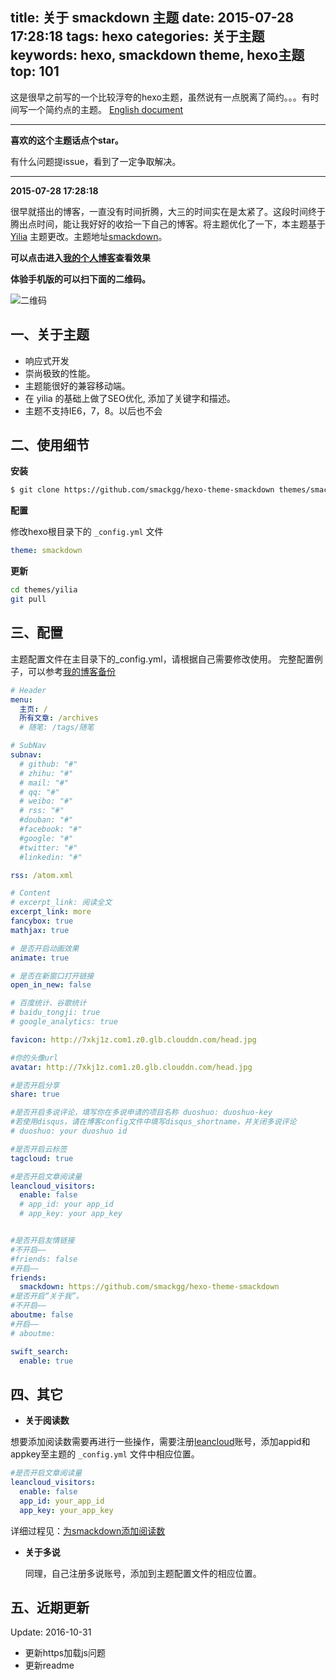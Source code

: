 title: 关于 smackdown 主题
date: 2015-07-28 17:28:18
tags: hexo
categories: 关于主题
keywords: hexo, smackdown theme, hexo主题
top: 101
---
这是很早之前写的一个比较浮夸的hexo主题，虽然说有一点脱离了简约。。。有时间写一个简约点的主题。
[English document](https://github.com/smackgg/hexo-theme-smackdown/blob/master/README.md)
<!-- more -->
---


**喜欢的这个主题话点个star。**

有什么问题提issue，看到了一定争取解决。

___

**2015-07-28 17:28:18**

很早就搭出的博客，一直没有时间折腾，大三的时间实在是太紧了。这段时间终于腾出点时间，能让我好好的收拾一下自己的博客。将主题优化了一下，本主题基于 [Yilia](https://github.com/litten/hexo-theme-yilia) 主题更改。主题地址[smackdown](https://github.com/smackgg/hexo-theme-smackdown)。

**可以点击进入[我的个人博客](http://oldblog.smackgg.cn/)查看效果**

**体验手机版的可以扫下面的二维码。**

![二维码](http://7xkj1z.com1.z0.glb.clouddn.com/1520411791.png)


一、关于主题
---
- 响应式开发
- 崇尚极致的性能。
- 主题能很好的兼容移动端。
- 在 yilia 的基础上做了SEO优化, 添加了关键字和描述。
- 主题不支持IE6，7，8。以后也不会

二、使用细节
---
**安装**


```Bash
$ git clone https://github.com/smackgg/hexo-theme-smackdown themes/smackdown
```


**配置**

修改hexo根目录下的 `_config.yml` 文件


```yml
theme: smackdown
```


**更新**

```Bash
cd themes/yilia
git pull
```

三、配置
---
主题配置文件在主目录下的_config.yml，请根据自己需要修改使用。 完整配置例子，可以参考[我的博客备份](https://github.com/smackgg/myHexo)

```yml
# Header
menu:
  主页: /
  所有文章: /archives
  # 随笔: /tags/随笔

# SubNav
subnav:
  # github: "#"
  # zhihu: "#"
  # mail: "#"
  # qq: "#"
  # weibo: "#"
  # rss: "#"
  #douban: "#"
  #facebook: "#"
  #google: "#"
  #twitter: "#"
  #linkedin: "#"

rss: /atom.xml

# Content
# excerpt_link: 阅读全文
excerpt_link: more
fancybox: true
mathjax: true

# 是否开启动画效果
animate: true

# 是否在新窗口打开链接
open_in_new: false

# 百度统计、谷歌统计
# baidu_tongji: true
# google_analytics: true

favicon: http://7xkj1z.com1.z0.glb.clouddn.com/head.jpg

#你的头像url
avatar: http://7xkj1z.com1.z0.glb.clouddn.com/head.jpg

#是否开启分享
share: true

#是否开启多说评论，填写你在多说申请的项目名称 duoshuo: duoshuo-key
#若使用disqus，请在博客config文件中填写disqus_shortname，并关闭多说评论
# duoshuo: your duoshuo id

#是否开启云标签
tagcloud: true

#是否开启文章阅读量
leancloud_visitors:
  enable: false
  # app_id: your app_id
  # app_key: your app_key


#是否开启友情链接
#不开启——
#friends: false
#开启——
friends:
  smackdown: https://github.com/smackgg/hexo-theme-smackdown
#是否开启“关于我”。
#不开启——
aboutme: false
#开启——
# aboutme:

swift_search:
  enable: true
```

四、其它
---
- **关于阅读数**

想要添加阅读数需要再进行一些操作，需要注册[leancloud](https://leancloud.cn)账号，添加appid和appkey至主题的 `_config.yml` 文件中相应位置。

```yml
#是否开启文章阅读量
leancloud_visitors:
  enable: false
  app_id: your_app_id
  app_key: your_app_key
```

详细过程见：[为smackdown添加阅读数](http://blog.smackgg.cn/2016/10/31/hexo%E4%B8%BB%E9%A2%98%E6%B7%BB%E5%8A%A0%E9%98%85%E8%AF%BB%E6%95%B0/)

- **关于多说**

  同理，自己注册多说账号，添加到主题配置文件的相应位置。

五、近期更新
---

Update: 2016-10-31
- 更新https加载js问题
- 更新readme
